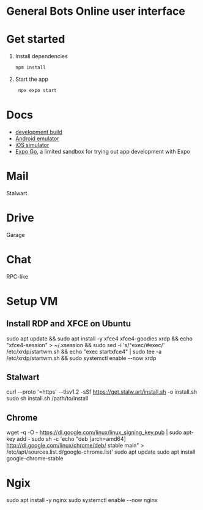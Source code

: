 # General Bots Online user interface

# Get started

1. Install dependencies

   ```bash
   npm install
   ```

2. Start the app

   ```bash
    npx expo start
   ```
# Docs

- [development build](https://docs.expo.dev/develop/development-builds/introduction/)
- [Android emulator](https://docs.expo.dev/workflow/android-studio-emulator/)
- [iOS simulator](https://docs.expo.dev/workflow/ios-simulator/)
- [Expo Go](https://expo.dev/go), a limited sandbox for trying out app development with Expo


# Mail 
Stalwart

# Drive

Garage

# Chat 

RPC-like


# Setup VM

## Install RDP and XFCE on Ubuntu 
sudo apt update && sudo apt install -y xfce4 xfce4-goodies xrdp && echo "xfce4-session" > ~/.xsession && sudo sed -i 's/^exec/#exec/' /etc/xrdp/startwm.sh && echo "exec startxfce4" | sudo tee -a /etc/xrdp/startwm.sh && sudo systemctl enable --now xrdp 

## Stalwart 

curl --proto '=https' --tlsv1.2 -sSf https://get.stalw.art/install.sh -o install.sh 
sudo sh install.sh /path/to/install 

## Chrome 

wget -q -O - https://dl.google.com/linux/linux_signing_key.pub | sudo apt-key add - sudo sh -c 'echo "deb [arch=amd64] http://dl.google.com/linux/chrome/deb/ stable main" > /etc/apt/sources.list.d/google-chrome.list' sudo apt update sudo apt install google-chrome-stable 

# Ngix
sudo apt install -y nginx
sudo systemctl enable --now nginx


